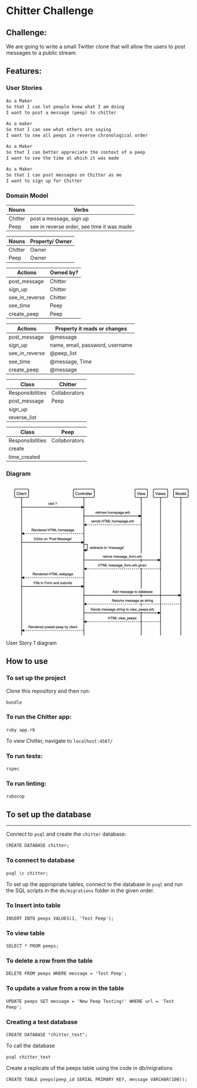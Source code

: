 Chitter Challenge
=================
Challenge:
 -------
 We are going to write a small Twitter clone that will allow the users to post messages to a public stream.

 Features:
 -------
### User Stories
```
As a Maker
So that I can let people know what I am doing  
I want to post a message (peep) to chitter
```
```
As a maker
So that I can see what others are saying  
I want to see all peeps in reverse chronological order
```
```
As a Maker
So that I can better appreciate the context of a peep
I want to see the time at which it was made
```
```
As a Maker
So that I can post messages on Chitter as me
I want to sign up for Chitter
```

### Domain Model


| Nouns   | Verbs     |
|---------|-----------|
|Chitter| post a message, sign up |
|Peep | see in reverse order, see time it was made |


| Nouns   | Property/ Owner|
|---------|-----------     |
|Chitter | Owner          |
|Peep |Owner|


| Actions  | Owned by?  |
|--------- |----------- |
|post_message  | Chitter |
|sign_up| Chitter |
|see_in_reverse| Chitter|
|see_time| Peep |
|create_peep| Peep |


| Actions  |Property it reads or changes |
|--------- |-----------                  |
|post_message  | @message|
|sign_up| name, email, password, username  |
|see_in_reverse| @peep_list|
|see_time| @message, Time|
|create_peep| @message |



|Class     | Chitter    |
|--------- | ----------- |
|Responsibilities| Collaborators|
|post_message  | Peep|
|sign_up|    |
|reverse_list|   |



|Class     | Peep    |
|--------- | ----------- |
|Responsibilities| Collaborators|
|create | |
|time_created|    |


### Diagram  
![chitter_user_story_1.png](./public/images/chitter_user_story_1.png)
User Story 1 diagram

## How to use
### To set up the project
Clone this repository and then run:
```
bundle
```
### To run the Chitter app:
 ```
 ruby app.rb
 ```
 To view Chitter, navigate to `localhost:4567/`

### To run tests:
```
rspec
```
### To run linting:
```
rubocop
```
## To set up the database
------
 Connect to `psql` and create the `chitter` database:

 ```
 CREATE DATABASE chitter;
 ```
 ### To connect to database
 ```
 psql \c chitter;
 ```

 To set up the appropriate tables, connect to the database in `psql` and run the SQL scripts in the `db/migrations` folder in the given order.

### To Insert into table

```
INSERT INTO peeps VALUES(1, 'Test Peep');
```
### To view table
```
SELECT * FROM peeps;
```
### To delete a row from the table
```
DELETE FROM peeps WHERE message = 'Test Peep';
```
### To update a value from a row in the table
```
UPDATE peeps SET message = 'New Peep Testing!' WHERE url = 'Test Peep';
```
### Creating a test database
```
CREATE DATABASE "chitter_test";
```
To call the database
```
psql chitter_test
```
Create a replicate of the peeps table using the code in db/migrations
```
CREATE TABLE peeps(peep_id SERIAL PRIMARY KEY, message VARCHAR(100));
```
